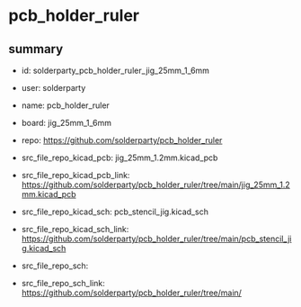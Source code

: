 # pcb_holder_ruler
 
## summary 
* id: solderparty_pcb_holder_ruler_jig_25mm_1_6mm
* user: solderparty
* name: pcb_holder_ruler
* board: jig_25mm_1_6mm
* repo: https://github.com/solderparty/pcb_holder_ruler
* src_file_repo_kicad_pcb: jig_25mm_1.2mm.kicad_pcb
* src_file_repo_kicad_pcb_link: https://github.com/solderparty/pcb_holder_ruler/tree/main/jig_25mm_1.2mm.kicad_pcb
* src_file_repo_kicad_sch: pcb_stencil_jig.kicad_sch
* src_file_repo_kicad_sch_link: https://github.com/solderparty/pcb_holder_ruler/tree/main/pcb_stencil_jig.kicad_sch

* src_file_repo_sch: 
* src_file_repo_sch_link: https://github.com/solderparty/pcb_holder_ruler/tree/main/




